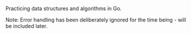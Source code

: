 Practicing data structures and algorithms in Go.

Note: Error handling has been deliberately ignored for the time being - will be included later.
